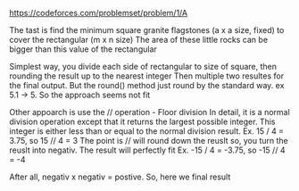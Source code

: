 https://codeforces.com/problemset/problem/1/A

The tast is find the minimum square granite flagstones (a x a size, fixed) to cover the rectangular (m x n size)
The area of these little rocks can be bigger than this value of the rectangular

Simplest way, you divide each side of rectangular to size of square, then rounding the result up to the nearest integer
Then multiple two resultes for the final output.
But the round() method just round by the standard way. ex 5.1 -> 5. So the approach seems not fit

Other appoarch is use the // operation - Floor division
In detail, it is a normal division operation except that it returns the largest possible integer. 
This integer is either less than or equal to the normal division result.
Ex. 15 / 4 = 3.75, so 15 // 4 = 3
The point is // will round down the reuslt so, you turn the reuslt into negativ. The result will perfectly fit
Ex. -15 / 4 = -3.75, so -15 // 4 = -4

After all, negativ x negativ = postive. So, here we final result